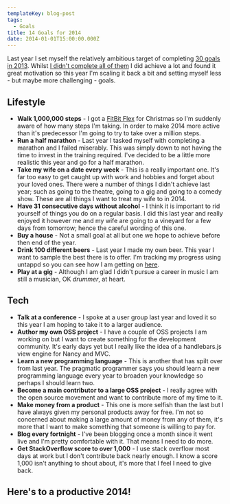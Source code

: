 ```yaml
---
templateKey: blog-post
tags:
  - Goals
title: 14 Goals for 2014
date: 2014-01-01T15:00:00.000Z
---
```


Last year I set myself the relatively ambitious target of completing [30 goals in 2013][1]. Whilst [I didn't complete all of them][2] I did achieve a lot and found it great motivation so this year I'm scaling it back a bit and setting myself less - but maybe more challenging - goals.

<!--excerpt-->

Lifestyle
---------
* **Walk 1,000,000 steps** - I got a [FitBit Flex][1] for Christmas so I'm suddenly aware of how many steps I'm taking. In order to make 2014 more active than it's predecessor I'm going to try to take over a million steps.
* **Run a half marathon** - Last year I tasked myself with completing a marathon and I failed miserably. This was simply down to not having the time to invest in the training required. I've decided to be a little more realistic this year and go for a half marathon.
* **Take my wife on a date every week** - This is a really important one. It's far too easy to get caught up with work and hobbies and forget about your loved ones. There were a number of things I didn't achieve last year; such as going to the theatre, going to a gig and going to a comedy show. These are all things I want to treat my wife to in 2014.
* **Have 31 consecutive days without alcohol** - I think it is important to rid yourself of things you do on a regular basis. I did this last year and really enjoyed it however me and my wife are going to a vineyard for a few days from tomorrow; hence the careful wording of this one. 
* **Buy a house** - Not a small goal at all but one we hope to achieve before then end of the year.
* **Drink 100 different beers** - Last year I made my own beer. This year I want to sample the best there is to offer. I'm tracking my progress using untappd so you can see how I am getting on [here][3].
* **Play at a gig** - Although I am glad I didn't pursue a career in music I am still a musician, OK *drummer*, at heart.

Tech
----
* **Talk at a conference** - I spoke at a user group last year and loved it so this year I am hoping to take it to a larger audience.
* **Author my own OSS project** - I have a couple of OSS projects I am working on but I want to create something for the development community. It's early days yet but I really like the idea of a handlebars.js view engine for Nancy and MVC.
* **Learn a new programming language** - This is another that has spilt over from last year. The pragmatic programmer says you should learn a new programming language every year to broaden your knowledge so perhaps I should learn two.
* **Become a main contributor to a large OSS project** - I really agree with the open source movement and want to contribute more of my time to it.
* **Make money from a product** - This one is more selfish than the last but I have always given my personal products away for free. I'm not so concerned about making a large amount of money from any of them, it's more that I want to make something that someone is willing to pay for.
* **Blog every fortnight** - I've been blogging once a month since it went live and I'm pretty comfortable with it. That means I need to do more.
* **Get StackOverflow score to over 1,000** - I use stack overflow most days at work but I don't contribute back nearly enough. I know a score 1,000 isn't anything to shout about, it's more that I feel I need to give back.

Here's to a productive 2014!
----------------------------

   [1]: /../Goals/30-goals-for-2013/
   [2]: /../Goals/the-end-of-30-goals-for-2013/
   [3]: https://untappd.com/user/MacsDickindson
